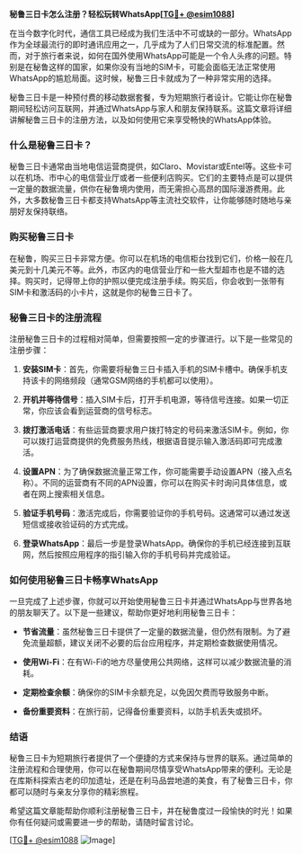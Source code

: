**秘鲁三日卡怎么注册？轻松玩转WhatsApp[[TG💪+ @esim1088](https://t.me/s/esim1088)]**

在当今数字化时代，通信工具已经成为我们生活中不可或缺的一部分。WhatsApp作为全球最流行的即时通讯应用之一，几乎成为了人们日常交流的标准配置。然而，对于旅行者来说，如何在国外使用WhatsApp可能是一个令人头疼的问题。特别是在秘鲁这样的国家，如果你没有当地的SIM卡，可能会面临无法正常使用WhatsApp的尴尬局面。这时候，秘鲁三日卡就成为了一种非常实用的选择。

秘鲁三日卡是一种预付费的移动数据套餐，专为短期旅行者设计。它能让你在秘鲁期间轻松访问互联网，并通过WhatsApp与家人和朋友保持联系。这篇文章将详细讲解秘鲁三日卡的注册方法，以及如何使用它来享受畅快的WhatsApp体验。

### 什么是秘鲁三日卡？

秘鲁三日卡通常由当地电信运营商提供，如Claro、Movistar或Entel等。这些卡可以在机场、市中心的电信营业厅或者一些便利店购买。它们的主要特点是可以提供一定量的数据流量，供你在秘鲁境内使用，而无需担心高昂的国际漫游费用。此外，大多数秘鲁三日卡都支持WhatsApp等主流社交软件，让你能够随时随地与亲朋好友保持联络。

### 购买秘鲁三日卡

在秘鲁，购买三日卡非常方便。你可以在机场的电信柜台找到它们，价格一般在几美元到十几美元不等。此外，市区内的电信营业厅和一些大型超市也是不错的选择。购买时，记得带上你的护照以便完成注册手续。购买后，你会收到一张带有SIM卡和激活码的小卡片，这就是你的秘鲁三日卡了。

### 秘鲁三日卡的注册流程

注册秘鲁三日卡的过程相对简单，但需要按照一定的步骤进行。以下是一些常见的注册步骤：

1. **安装SIM卡**：首先，你需要将秘鲁三日卡插入手机的SIM卡槽中。确保手机支持该卡的网络频段（通常GSM网络的手机都可以使用）。

2. **开机并等待信号**：插入SIM卡后，打开手机电源，等待信号连接。如果一切正常，你应该会看到运营商的信号标志。

3. **拨打激活电话**：有些运营商要求用户拨打特定的号码来激活SIM卡。例如，你可以拨打运营商提供的免费服务热线，根据语音提示输入激活码即可完成激活。

4. **设置APN**：为了确保数据流量正常工作，你可能需要手动设置APN（接入点名称）。不同的运营商有不同的APN设置，你可以在购买卡时询问具体信息，或者在网上搜索相关信息。

5. **验证手机号码**：激活完成后，你需要验证你的手机号码。这通常可以通过发送短信或接收验证码的方式完成。

6. **登录WhatsApp**：最后一步是登录WhatsApp。确保你的手机已经连接到互联网，然后按照应用程序的指引输入你的手机号码并完成验证。

### 如何使用秘鲁三日卡畅享WhatsApp

一旦完成了上述步骤，你就可以开始使用秘鲁三日卡并通过WhatsApp与世界各地的朋友聊天了。以下是一些建议，帮助你更好地利用秘鲁三日卡：

- **节省流量**：虽然秘鲁三日卡提供了一定量的数据流量，但仍然有限制。为了避免流量超额，建议关闭不必要的后台应用程序，并定期检查数据使用情况。
  
- **使用Wi-Fi**：在有Wi-Fi的地方尽量使用公共网络，这样可以减少数据流量的消耗。

- **定期检查余额**：确保你的SIM卡余额充足，以免因欠费而导致服务中断。

- **备份重要资料**：在旅行前，记得备份重要资料，以防手机丢失或损坏。

### 结语

秘鲁三日卡为短期旅行者提供了一个便捷的方式来保持与世界的联系。通过简单的注册流程和合理使用，你可以在秘鲁期间尽情享受WhatsApp带来的便利。无论是在库斯科探索古老的印加遗址，还是在利马品尝地道的美食，有了秘鲁三日卡，你都可以随时与亲友分享你的精彩旅程。

希望这篇文章能帮助你顺利注册秘鲁三日卡，并在秘鲁度过一段愉快的时光！如果你有任何疑问或需要进一步的帮助，请随时留言讨论。

[[TG💪+ @esim1088](https://t.me/s/esim1088) ![Image](https://i.postimg.cc/4NQfJmqS/Snipaste-2025-05-13-00-14-12.png)]